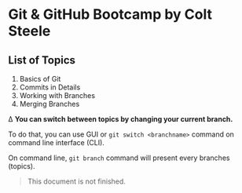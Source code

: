 # Git & GitHub Bootcamp by Colt Steele

## List of Topics

1. Basics of Git
2. Commits in Details
3. Working with Branches
4. Merging Branches

∆ **You can switch between topics by changing your current branch.**

To do that, you can use GUI or `git switch <branchname>` command on command line interface (CLI).

On command line, `git branch` command will present every branches (topics).

> This document is not finished.
